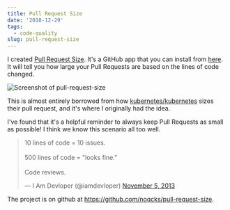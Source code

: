 ```yaml
---
title: Pull Request Size
date: '2018-12-29'
tags:
  - code-quality
slug: pull-request-size
---
```


I created [Pull Request Size](https://github.com/noqcks/pull-request-size). It's a GitHub app that you can install from [here](https://github.com/apps/pull-request-size). It will tell you how
large your Pull Requests are based on the lines of code changed.

<p><img src="https://user-images.githubusercontent.com/4740147/47858607-d7e05f80-ddc2-11e8-97d9-247033cc9a12.png" alt="Screenshot of pull-request-size"></p>


This is almost entirely borrowed from how [kubernetes/kubernetes](https://github.com/kubernetes/kubernetes) sizes their pull request, and it's where I originally had the idea.

I've found that it's a helpful reminder to always keep Pull Requests as small as
possible! I think we know this scenario all too well.

<blockquote class="twitter-tweet" data-lang="en"><p lang="en" dir="ltr">10 lines of code = 10 issues.<br><br>500 lines of code = &quot;looks fine.&quot;<br><br>Code reviews.</p>&mdash; I Am Devloper (@iamdevloper) <a href="https://twitter.com/iamdevloper/status/397664295875805184?ref_src=twsrc%5Etfw">November 5, 2013</a></blockquote>
<script async src="https://platform.twitter.com/widgets.js" charset="utf-8"></script>

<p>The project is on github at <a href="https://github.com/noqcks/pull-request-size">https://github.com/noqcks/pull-request-size</a>.</p>
